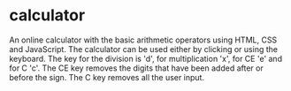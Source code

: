 # calculator
An online calculator with the basic arithmetic operators using HTML, CSS and JavaScript.
The calculator can be used either by clicking or using the keyboard.
The key for the division is 'd', for multiplication 'x', for CE 'e' and for C 'c'.
The CE key removes the digits that have been added after or before the sign.
The C key removes all the user input.